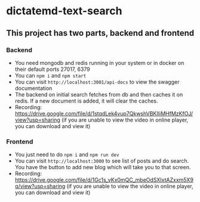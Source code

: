 # dictatemd-text-search
## This project has two parts, backend and frontend
### Backend
- You need mongodb and redis running in your system or in docker on their default ports 27017, 6379
- You can `npm i` and `npm start`
- You can visit `http://localhost:3001/api-docs` to view the swagger documentation
- The backend on initial search fetches from db and then caches it on redis. If a new document is added, it will clear the caches.
- Recording: https://drive.google.com/file/d/1stqdLek4vup7QkwshVBKIIiMHfMzKfOJ/view?usp=sharing (if you are unable to view the video in online player, you can download and view it)

### Frontend
- You just need to do `npm i` and `npm run dev`
- You can visit `http://localhost:3000` to see list of posts and do search. You have the button to add new blog which will take you to that screen.
- Recording: https://drive.google.com/file/d/1Gc1s_yKx0mQC_mbeOdSXIxtAZxxm5X9q/view?usp=sharing (if you are unable to view the video in online player, you can download and view it)
  
